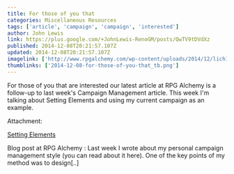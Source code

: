 ```yaml
---
title: For those of you that
categories: Miscellaneous Resources
tags: ['article', 'campaign', 'campaign', 'interested']
author: John Lewis
link: https://plus.google.com/+JohnLewis-RenoGM/posts/QwTV9tDVdXz
published: 2014-12-08T20:21:57.107Z
updated: 2014-12-08T20:21:57.107Z
imagelink: ['http://www.rpgalchemy.com/wp-content/uploads/2014/12/lich1-197x300.jpg']
thumblinks: ['2014-12-08-for-those-of-you-that_tb.png']
---
```


For those of you that are interested our latest article at RPG Alchemy is a follow-up to last week&#39;s Campaign Management article. This week I&#39;m talking about Setting Elements and using my current campaign as an example. 


Attachment:

<a href='http://www.rpgalchemy.com/setting-elements/'>Setting Elements</a>


Blog post at RPG Alchemy : Last week I wrote about my personal campaign management style (you can read about it here). One of the key points of my method was to design[..]